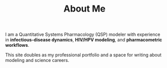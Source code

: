 ﻿---
layout: single
title: "About Me"
permalink: /about/
author_profile: true
---

I am a Quantitative Systems Pharmacology (QSP) modeler with experience in **infectious-disease dynamics**, **HIV/HPV modeling**, and **pharmacometric workflows**.  

This site doubles as my professional portfolio and a space for writing about modeling and science careers.
